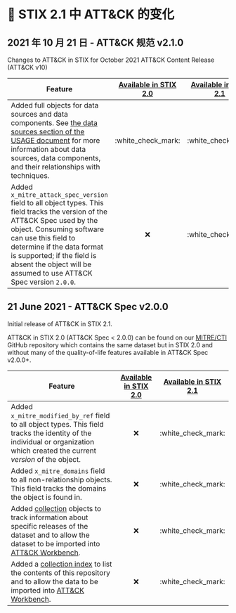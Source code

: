 # 🍏 STIX 2.1 中 ATT\&CK 的变化

## 2021 年 10 月 21 日 - ATT\&CK 规范 v2.1.0

Changes to ATT\&CK in STIX for October 2021 ATT\&CK Content Release (ATT\&CK v10)

| Feature                                                                                                                                                                                                                                                                                                                  | [Available in STIX 2.0](https://github.com/mitre/cti) | [Available in STIX 2.1](https://github.com/mitre-attack/attack-stix-data) |
| ------------------------------------------------------------------------------------------------------------------------------------------------------------------------------------------------------------------------------------------------------------------------------------------------------------------------ | :---------------------------------------------------: | :-----------------------------------------------------------------------: |
| Added full objects for data sources and data components. See [the data sources section of the USAGE document](https://github.com/mitre-attack/attack-stix-data/blob/master/USAGE.md#data-sources-and-data-components) for more information about data sources, data components, and their relationships with techniques. |                  :white\_check\_mark:                 |                            :white\_check\_mark:                           |
| Added `x_mitre_attack_spec_version` field to all object types. This field tracks the version of the ATT\&CK Spec used by the object. Consuming software can use this field to determine if the data format is supported; if the field is absent the object will be assumed to use ATT\&CK Spec version `2.0.0`.          |                          :x:                          |                            :white\_check\_mark:                           |

## 21 June 2021 - ATT\&CK Spec v2.0.0

Initial release of ATT\&CK in STIX 2.1.

ATT\&CK in STIX 2.0 (ATT\&CK Spec < 2.0.0) can be found on our [MITRE/CTI](https://github.com/mitre/cti) GitHub repository which contains the same dataset but in STIX 2.0 and without many of the quality-of-life features available in ATT\&CK Spec v2.0.0+.

| Feature                                                                                                                                                                                                                                                                                                                                                     | [Available in STIX 2.0](https://github.com/mitre/cti) | [Available in STIX 2.1](https://github.com/mitre-attack/attack-stix-data) |
| ----------------------------------------------------------------------------------------------------------------------------------------------------------------------------------------------------------------------------------------------------------------------------------------------------------------------------------------------------------- | :---------------------------------------------------: | :-----------------------------------------------------------------------: |
| Added `x_mitre_modified_by_ref` field to all object types. This field tracks the identity of the individual or organization which created the current _version_ of the object.                                                                                                                                                                              |                          :x:                          |                            :white\_check\_mark:                           |
| Added `x_mitre_domains` field to all non-relationship objects. This field tracks the domains the object is found in.                                                                                                                                                                                                                                        |                          :x:                          |                            :white\_check\_mark:                           |
| Added [collection](https://github.com/center-for-threat-informed-defense/attack-workbench-frontend/blob/master/docs/collections.md) objects to track information about specific releases of the dataset and to allow the dataset to be imported into [ATT\&CK Workbench](https://github.com/center-for-threat-informed-defense/attack-workbench-frontend/). |                          :x:                          |                            :white\_check\_mark:                           |
| Added a [collection index](https://github.com/center-for-threat-informed-defense/attack-workbench-frontend/blob/master/docs/collections.md) to list the contents of this repository and to allow the data to be imported into [ATT\&CK Workbench](https://github.com/center-for-threat-informed-defense/attack-workbench-frontend/).                        |                          :x:                          |                            :white\_check\_mark:                           |
